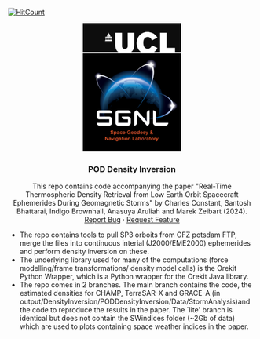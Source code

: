 [![HitCount](https://hits.dwyl.com/CharlesPlusC/ERP_tools.svg?style=flat-square&show=unique)](http://hits.dwyl.com/CharlesPlusC/PODDensity)

<p align="center">
  <img src="misc/UCL-logo-black.jpg" alt="University Logo" width="200"><br/>
  <img src="misc/SGNL_logo_ColouronBlack.jpg" alt="Research Group Logo" width="200">
</p>

<h3 align="center">POD Density Inversion</h3>

<p align="center">
    This repo contains code accompanying the paper "Real-Time Thermospheric Density Retrieval from Low Earth Orbit Spacecraft Ephemerides During Geomagnetic Storms" by Charles Constant, Santosh Bhattarai, Indigo Brownhall, Anasuya Aruliah and Marek Zeibart (2024).
  <br />
  <a href="https://github.com/CharlesPlusC/PODDensity/issues">Report Bug</a>
  ·
  <a href="https://github.com/CharlesPlusC/PODDensity/pulls">Request Feature</a>
</p>

- The repo contains tools to pull SP3 orboits from GFZ potsdam FTP, merge the files into continuous interial (J2000/EME2000) ephemerides and perform density inversion on these.
- The underlying library used for many of the computations (force modelling/frame transformations/ density model calls) is the Orekit Python Wrapper, which is a Python wrapper for the Orekit Java library.
- The repo comes in 2 branches. The main branch contains the code, the estimated densities for CHAMP, TerraSAR-X and GRACE-A (in output/DensityInversion/PODDensityInversion/Data/StormAnalysis)and the code to reproduce the results in the paper. The `lite' branch is identical but does not contain the SWindices folder (~2Gb of data) which are used to plots containing space weather indices in the paper.